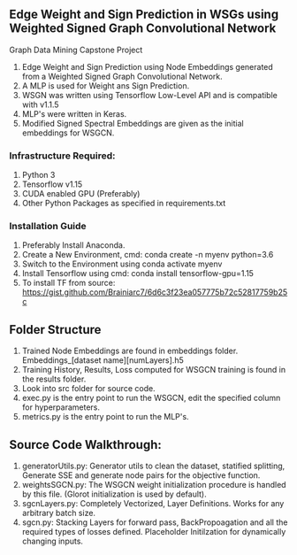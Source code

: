 ## Edge Weight and Sign Prediction in WSGs using Weighted Signed Graph Convolutional Network
Graph Data Mining Capstone Project

1) Edge Weight and Sign Prediction using Node Embeddings generated from a Weighted Signed Graph Convolutional Network.
2) A MLP is used for Weight ans Sign Prediction. 
3) WSGN was written using Tensorflow Low-Level API and is compatible with v1.1.5
4) MLP's were written in Keras.
5) Modified Signed Spectral Embeddings are given as the initial embeddings for WSGCN.

### Infrastructure Required:
1) Python 3
2) Tensorflow v1.15
3) CUDA enabled GPU (Preferably)
4) Other Python Packages as specified in requirements.txt

### Installation Guide
1) Preferably Install Anaconda.
2) Create a New Environment, cmd: conda create -n myenv python=3.6
3) Switch to the Environment using conda activate myenv
4) Install Tensorflow using cmd: conda install tensorflow-gpu=1.15
5) To install TF from source:
https://gist.github.com/Brainiarc7/6d6c3f23ea057775b72c52817759b25c


## Folder Structure
1) Trained Node Embeddings are found in embeddings folder. Embeddings_[dataset name][numLayers].h5
2) Training History, Results, Loss computed for WSGCN training is found in the results folder.
3) Look into src folder for source code. 
4) exec.py is the entry point to run the WSGCN, edit the specified column for hyperparameters.
5) metrics.py is the entry point to run the MLP's.

## Source Code Walkthrough:
1) generatorUtils.py: Generator utils to clean the dataset, statified splitting, Generate SSE and generate node pairs for the objective function.
2) weightsSGCN.py: The WSGCN weight initialization procedure is handled by this file. (Glorot initialization is used by default).
3) sgcnLayers.py: Completely Vectorized, Layer Definitions. Works for any arbitrary batch size. 
4) sgcn.py: Stacking Layers for forward pass, BackPropoagation and all the required types of losses defined. Placeholder Initilzation for dynamically changing inputs.



